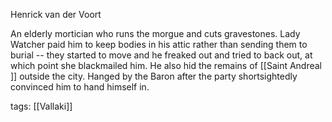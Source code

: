 Henrick van der Voort

An elderly mortician who runs the morgue and cuts gravestones. Lady Watcher paid him to keep bodies in his attic rather than sending them to burial -- they started to move and he freaked out and tried to back out, at which point she blackmailed him. He also hid the remains of [[Saint Andreal ]] outside the city. Hanged by the Baron after the party shortsightedly convinced him to hand himself in.

tags: [[Vallaki]]